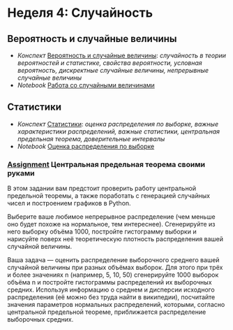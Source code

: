 # Неделя 4: Случайность
## Вероятность и случайные величины
 * _Конспект_ [Вероятность и случайные величины](week_4/materials/Veroyatnost_i_sluchajnye_velichiny.pdf): _случайность в теории вероятностей и статистике, свойства вероятности, условная вероятность, дискректные случайные величины, непрерывные случайные величины_
 * _Notebook_ [Работа со случайными величинами](week_4/notebooks/stochastic_variables.ipynb)

## Статистики
 * _Конспект_ [Статистики](week_4/materials/Statistiki.pdf): _оценка распределения по выборке, важные характеристики распределений, важные статистики, центральная предельная теорема, доверительные интервалы_
 * _Notebook_ [Оценка распределения по выборке](week_4/notebooks/sample_distribution_evaluation.ipynb)

### [Assignment](week_4/assignment_1/assignment.ipynb) Центральная предельная теорема своими руками
В этом задании вам предстоит проверить работу центральной предельной теоремы, а также поработать с генерацией случайных чисел и построением графиков в Python.

Выберите ваше любимое непрерывное распределение (чем меньше оно будет похоже на нормальное, тем интереснее). Сгенерируйте из него выборку объёма 1000, постройте гистограмму выборки и нарисуйте поверх неё теоретическую плотность распределения вашей случайной величины.

Ваша задача — оценить распределение выборочного среднего вашей случайной величины при разных объёмах выборок. Для этого при трёх и более значениях n (например, 5, 10, 50) сгенерируйте 1000 выборок объёма n и постройте гистограммы распределений их выборочных средних. Используя информацию о среднем и дисперсии исходного распределения (её можно без труда найти в википедии), посчитайте значения параметров нормальных распределений, которыми, согласно центральной предельной теореме, приближается распределение выборочных средних.
